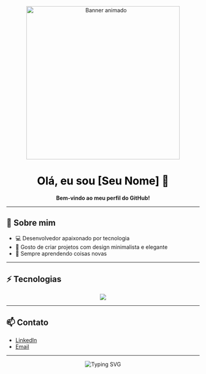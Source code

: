 <!-- Banner animado ao lado do perfil -->
<p align="center">
  <img src="https://ar.pinterest.com/pin/973973856893264112/" alt="Banner animado" width="400"/>
</p>

<h1 align="center" style="color:black;">Olá, eu sou [Seu Nome] 👋</h1>

<p align="center">
  <b>Bem-vindo ao meu perfil do GitHub!</b>
</p>

---

## 🖤 Sobre mim

- 💻 Desenvolvedor apaixonado por tecnologia
- 🎨 Gosto de criar projetos com design minimalista e elegante
- 🚀 Sempre aprendendo coisas novas

---

## ⚡ Tecnologias

<div align="center">
  <img src="https://skillicons.dev/icons?i=js,ts,react,nodejs,python,html,css" />
</div>

---

## 📫 Contato

- [LinkedIn](https://www.linkedin.com/in/seuusuario)
- [Email](mailto:seuemail@exemplo.com)

---

<p align="center">
  <img src="https://readme-typing-svg.demolab.com?font=Fira+Code&weight=500&size=24&pause=1000&color=000000&center=true&vCenter=true&width=435&lines=Obrigado+por+visitar+meu+perfil!;Sinta-se+livre+para+conectar-se+comigo." alt="Typing SVG" />
</p>
